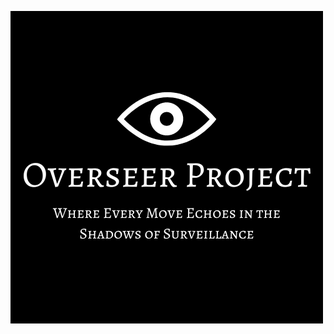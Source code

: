 ![Overseer Project - Where Every Move Echoes in the Shadows of Surveillance.](assets/logo_full.png)
